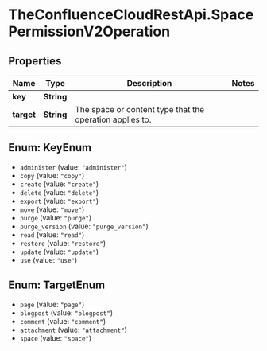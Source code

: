 # TheConfluenceCloudRestApi.SpacePermissionV2Operation

## Properties
Name | Type | Description | Notes
------------ | ------------- | ------------- | -------------
**key** | **String** |  | 
**target** | **String** | The space or content type that the operation applies to. | 

<a name="KeyEnum"></a>
## Enum: KeyEnum

* `administer` (value: `"administer"`)
* `copy` (value: `"copy"`)
* `create` (value: `"create"`)
* `delete` (value: `"delete"`)
* `export` (value: `"export"`)
* `move` (value: `"move"`)
* `purge` (value: `"purge"`)
* `purge_version` (value: `"purge_version"`)
* `read` (value: `"read"`)
* `restore` (value: `"restore"`)
* `update` (value: `"update"`)
* `use` (value: `"use"`)


<a name="TargetEnum"></a>
## Enum: TargetEnum

* `page` (value: `"page"`)
* `blogpost` (value: `"blogpost"`)
* `comment` (value: `"comment"`)
* `attachment` (value: `"attachment"`)
* `space` (value: `"space"`)

